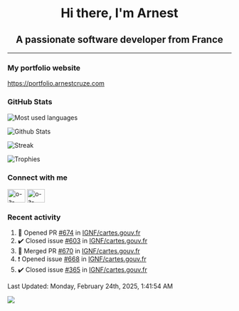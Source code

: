 <h1 align="center">Hi there, I'm Arnest</h1>
<h2 align="center">A passionate software developer from France</h2>

---

### My portfolio website

https://portfolio.arnestcruze.com

### GitHub Stats

![Most used languages](https://github-readme-stats.vercel.app/api/top-langs/?username=ocruze&langs_count=10&layout=compact&hide=tsql)

![Github Stats](https://github-readme-stats.vercel.app/api?username=ocruze&count_private=true&show_icons=true&title_color=fff&text_color=fff&bg_color=30,36d1dc,904e95)

![Streak](https://github-readme-streak-stats.herokuapp.com/?user=ocruze&)

![Trophies](https://github-profile-trophy.vercel.app/?username=ocruze)

### Connect with me

<p align="left">
  <a href="mailto:o.cruze@live.com" target="blank"><img align="center" src="https://upload.wikimedia.org/wikipedia/commons/d/df/Microsoft_Office_Outlook_%282018%E2%80%93present%29.svg" alt="o-a-cruze" height="30" width="40" /></a>
  <a href="https://linkedin.com/in/o-a-cruze" target="blank"><img align="center" src="https://raw.githubusercontent.com/rahuldkjain/github-profile-readme-generator/master/src/images/icons/Social/linked-in-alt.svg" alt="o-a-cruze" height="30" width="40" /></a>
</p>

### Recent activity

<!--RECENT_ACTIVITY:start-->
1. 💪 Opened PR [#674](https://github.com/IGNF/cartes.gouv.fr/pull/674) in [IGNF/cartes.gouv.fr](https://github.com/IGNF/cartes.gouv.fr)
2. ✔️ Closed issue [#603](https://github.com/IGNF/cartes.gouv.fr/issues/603) in [IGNF/cartes.gouv.fr](https://github.com/IGNF/cartes.gouv.fr)
3. 🎉 Merged PR [#670](https://github.com/IGNF/cartes.gouv.fr/pull/670) in [IGNF/cartes.gouv.fr](https://github.com/IGNF/cartes.gouv.fr)
4. ❗️ Opened issue [#668](https://github.com/IGNF/cartes.gouv.fr/issues/668) in [IGNF/cartes.gouv.fr](https://github.com/IGNF/cartes.gouv.fr)
5. ✔️ Closed issue [#365](https://github.com/IGNF/cartes.gouv.fr/issues/365) in [IGNF/cartes.gouv.fr](https://github.com/IGNF/cartes.gouv.fr)
<!--RECENT_ACTIVITY:end-->

<!--RECENT_ACTIVITY:last_update-->
Last Updated: Monday, February 24th, 2025, 1:41:54 AM
<!--RECENT_ACTIVITY:last_update_end-->

[![](https://visitcount.itsvg.in/api?id=ocruze&label=Profile%20Views&pretty=false)](https://visitcount.itsvg.in)
